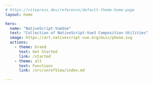 ```yaml
---
# https://vitepress.dev/reference/default-theme-home-page
layout: home

hero:
  name: "NativeScript-VueUse"
  text: "Collection of NativeScript-Vue3 Composition Utilities"
  image: https://art.nativescript-vue.org/misc/phone.svg
  actions:
    - theme: brand
      text: Get Started
      link: /started
    - theme: alt
      text: Functions
      link: /src/unrefView/index.md

---
```


<Home />


<script setup>
import Home from './.vitepress/theme/components/Home.vue'

</script>